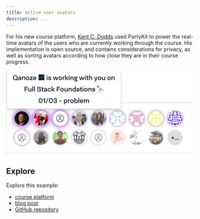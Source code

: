 ```yaml
---
title: Active user avatars
description: ...
---
```


For his new course platform, [Kent C. Dodds](https://twitter.com/kentcdodds) used PartyKit to power the real-time avatars of the users who are currently working through the course. His implementation is open source, and contains considerations for privacy, as well as sorting avatars according to how close they are in their course progress.

![AI chat room](../../../../assets/avatars.png)

## Explore

Explore this example:

- [course platform](https://www.epicweb.dev/)
- [blog post](https://blog.partykit.io/posts/partykit-powers-realtime-avatars-in-epic-web)
- [GitHub repository](https://github.com/epicweb-dev/kcdshop/blob/ab590025aab758a832b98dfd4fc91fab639b4b3a/packages/presence/src/server.ts)
